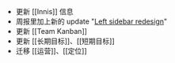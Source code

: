 - 更新 [[Innis]] 信息
- 周报里加上新的 update "[Left sidebar redesign](https://roamresearch.com/#/app/help/page/UxJ0nGW7v)"
- 更新 [[Team Kanban]]
- 更新 [[长期目标]]、[[短期目标]]
- 迁移 [[运营]]、[[定位]]

